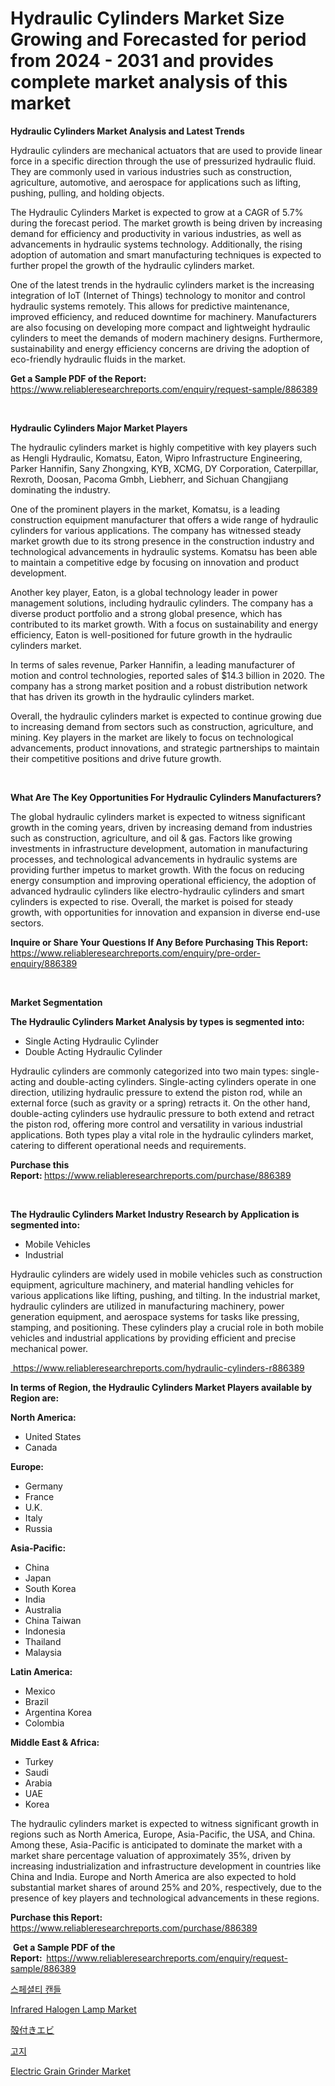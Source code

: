 <p><h1>Hydraulic Cylinders Market Size Growing and Forecasted for period from 2024 - 2031 and provides complete market analysis of this market</h1></p><p><strong>Hydraulic Cylinders Market Analysis and Latest Trends</strong></p>
<p><p>Hydraulic cylinders are mechanical actuators that are used to provide linear force in a specific direction through the use of pressurized hydraulic fluid. They are commonly used in various industries such as construction, agriculture, automotive, and aerospace for applications such as lifting, pushing, pulling, and holding objects.</p><p>The Hydraulic Cylinders Market is expected to grow at a CAGR of 5.7% during the forecast period. The market growth is being driven by increasing demand for efficiency and productivity in various industries, as well as advancements in hydraulic systems technology. Additionally, the rising adoption of automation and smart manufacturing techniques is expected to further propel the growth of the hydraulic cylinders market.</p><p>One of the latest trends in the hydraulic cylinders market is the increasing integration of IoT (Internet of Things) technology to monitor and control hydraulic systems remotely. This allows for predictive maintenance, improved efficiency, and reduced downtime for machinery. Manufacturers are also focusing on developing more compact and lightweight hydraulic cylinders to meet the demands of modern machinery designs. Furthermore, sustainability and energy efficiency concerns are driving the adoption of eco-friendly hydraulic fluids in the market.</p></p>
<p><strong>Get a Sample PDF of the Report:&nbsp;</strong> <a href="https://www.reliableresearchreports.com/enquiry/request-sample/886389">https://www.reliableresearchreports.com/enquiry/request-sample/886389</a></p>
<p>&nbsp;</p>
<p><strong>Hydraulic Cylinders Major Market Players</strong></p>
<p><p>The hydraulic cylinders market is highly competitive with key players such as Hengli Hydraulic, Komatsu, Eaton, Wipro Infrastructure Engineering, Parker Hannifin, Sany Zhongxing, KYB, XCMG, DY Corporation, Caterpillar, Rexroth, Doosan, Pacoma Gmbh, Liebherr, and Sichuan Changjiang dominating the industry.</p><p>One of the prominent players in the market, Komatsu, is a leading construction equipment manufacturer that offers a wide range of hydraulic cylinders for various applications. The company has witnessed steady market growth due to its strong presence in the construction industry and technological advancements in hydraulic systems. Komatsu has been able to maintain a competitive edge by focusing on innovation and product development.</p><p>Another key player, Eaton, is a global technology leader in power management solutions, including hydraulic cylinders. The company has a diverse product portfolio and a strong global presence, which has contributed to its market growth. With a focus on sustainability and energy efficiency, Eaton is well-positioned for future growth in the hydraulic cylinders market.</p><p>In terms of sales revenue, Parker Hannifin, a leading manufacturer of motion and control technologies, reported sales of $14.3 billion in 2020. The company has a strong market position and a robust distribution network that has driven its growth in the hydraulic cylinders market.</p><p>Overall, the hydraulic cylinders market is expected to continue growing due to increasing demand from sectors such as construction, agriculture, and mining. Key players in the market are likely to focus on technological advancements, product innovations, and strategic partnerships to maintain their competitive positions and drive future growth.</p></p>
<p>&nbsp;</p>
<p><strong>What Are The Key Opportunities For Hydraulic Cylinders Manufacturers?</strong></p>
<p><p>The global hydraulic cylinders market is expected to witness significant growth in the coming years, driven by increasing demand from industries such as construction, agriculture, and oil & gas. Factors like growing investments in infrastructure development, automation in manufacturing processes, and technological advancements in hydraulic systems are providing further impetus to market growth. With the focus on reducing energy consumption and improving operational efficiency, the adoption of advanced hydraulic cylinders like electro-hydraulic cylinders and smart cylinders is expected to rise. Overall, the market is poised for steady growth, with opportunities for innovation and expansion in diverse end-use sectors.</p></p>
<p><strong>Inquire or Share Your Questions If Any Before Purchasing This Report:</strong> <a href="https://www.reliableresearchreports.com/enquiry/pre-order-enquiry/886389">https://www.reliableresearchreports.com/enquiry/pre-order-enquiry/886389</a></p>
<p>&nbsp;</p>
<p><strong>Market Segmentation</strong></p>
<p><strong>The Hydraulic Cylinders Market Analysis by types is segmented into:</strong></p>
<p><ul><li>Single Acting Hydraulic Cylinder</li><li>Double Acting Hydraulic Cylinder</li></ul></p>
<p><p>Hydraulic cylinders are commonly categorized into two main types: single-acting and double-acting cylinders. Single-acting cylinders operate in one direction, utilizing hydraulic pressure to extend the piston rod, while an external force (such as gravity or a spring) retracts it. On the other hand, double-acting cylinders use hydraulic pressure to both extend and retract the piston rod, offering more control and versatility in various industrial applications. Both types play a vital role in the hydraulic cylinders market, catering to different operational needs and requirements.</p></p>
<p><strong>Purchase this Report:&nbsp;</strong><a href="https://www.reliableresearchreports.com/purchase/886389">https://www.reliableresearchreports.com/purchase/886389</a></p>
<p>&nbsp;</p>
<p><strong>The Hydraulic Cylinders Market Industry Research by Application is segmented into:</strong></p>
<p><ul><li>Mobile Vehicles</li><li>Industrial</li></ul></p>
<p><p>Hydraulic cylinders are widely used in mobile vehicles such as construction equipment, agriculture machinery, and material handling vehicles for various applications like lifting, pushing, and tilting. In the industrial market, hydraulic cylinders are utilized in manufacturing machinery, power generation equipment, and aerospace systems for tasks like pressing, stamping, and positioning. These cylinders play a crucial role in both mobile vehicles and industrial applications by providing efficient and precise mechanical power.</p></p>
<p><a href="https://www.reliableresearchreports.com/hydraulic-cylinders-r886389">&nbsp;https://www.reliableresearchreports.com/hydraulic-cylinders-r886389</a></p>
<p><strong>In terms of Region, the Hydraulic Cylinders Market Players available by Region are:</strong></p>
<p>
    <p> <strong> North America: </strong>
        <ul>
            <li>United States</li>
            <li>Canada</li>
        </ul>
        </p> 
    <p> <strong> Europe: </strong>
        <ul>
            <li>Germany</li>
            <li>France</li>
            <li>U.K.</li>
            <li>Italy</li>
            <li>Russia</li>
        </ul>
        </p> 
    <p> <strong> Asia-Pacific: </strong>
        <ul>
            <li>China</li>
            <li>Japan</li>
            <li>South Korea</li>
            <li>India</li>
            <li>Australia</li>
            <li>China Taiwan</li>
            <li>Indonesia</li>
            <li>Thailand</li>
            <li>Malaysia</li>
        </ul>
        </p> 
    <p> <strong> Latin America: </strong>
        <ul>
            <li>Mexico</li>
            <li>Brazil</li>
            <li>Argentina Korea</li>
            <li>Colombia</li>
        </ul>
        </p> 
    <p> <strong> Middle East & Africa: </strong>
        <ul>
            <li>Turkey</li>
            <li>Saudi</li>
            <li>Arabia</li>
            <li>UAE</li>
            <li>Korea</li>
        </ul>
    </p>
    </p>
<p><p>The hydraulic cylinders market is expected to witness significant growth in regions such as North America, Europe, Asia-Pacific, the USA, and China. Among these, Asia-Pacific is anticipated to dominate the market with a market share percentage valuation of approximately 35%, driven by increasing industrialization and infrastructure development in countries like China and India. Europe and North America are also expected to hold substantial market shares of around 25% and 20%, respectively, due to the presence of key players and technological advancements in these regions.</p></p>
<p><strong>Purchase this Report: </strong><a href="https://www.reliableresearchreports.com/purchase/886389">https://www.reliableresearchreports.com/purchase/886389</a></p>
<p>&nbsp;<strong>Get a Sample PDF of the Report:&nbsp;&nbsp;</strong><a href="https://www.reliableresearchreports.com/enquiry/request-sample/886389">https://www.reliableresearchreports.com/enquiry/request-sample/886389</a></p>
<p><strong></strong></p>
<p><p><a href="https://github.com/iansanftyord09878/Market-Research-Report-List-1/blob/main/214013032224.md">스페셜티 캔들</a></p><p><a href="https://www.linkedin.com/pulse/infrared-halogen-lamp-market-analysis-sze-forecasted-period-eqq0c?trackingId=i4RmowFRNVGOpjV2YvW4IA%3D%3D">Infrared Halogen Lamp Market</a></p><p><a href="https://medium.com/@agnes.mcguire/%E6%AE%BB%E4%BB%98%E3%81%8D%E3%82%A8%E3%83%93%E3%81%AE%E5%B8%82%E5%A0%B4%E8%A6%8F%E6%A8%A1%E3%81%A8%E5%B8%82%E5%A0%B4%E5%8B%95%E5%90%91-%E6%A5%AD%E7%95%8C%E5%85%A8%E4%BD%93%E3%81%AE%E5%AE%8C%E5%85%A8%E3%81%AA%E6%A6%82%E8%A6%81-2024%E5%B9%B4%E3%81%8B%E3%82%892031%E5%B9%B4-e9348584b214">殻付きエビ</a></p><p><a href="https://medium.com/@jackiefauhey9089475/%EA%B3%A0%EC%A7%80-%EC%8B%9C%EC%9E%A5-%EA%B7%9C%EB%AA%A8-cagr-%ED%8A%B8%EB%A0%8C%EB%93%9C-2024-2030-d3f570a26cf8">고지</a></p><p><a href="https://github.com/mauripalmi/Market-Research-Report-List-3/blob/main/electric-grain-grinder-market.md">Electric Grain Grinder Market</a></p></p>